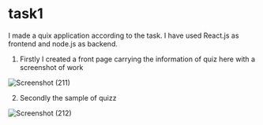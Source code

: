 # task1

I made a quix application according to the task. I have used React.js as frontend and node.js as backend.
1. Firstly I created a  front page carrying the information of quiz here with a screenshot of work

![Screenshot (211)](https://github.com/Kumarijaya123/task1/assets/81750694/92bc458f-7664-4351-96ee-23146bccc9f7)

2.  Secondly the sample of quizz



![Screenshot (212)](https://github.com/Kumarijaya123/Qizz-Application/assets/81750694/15f12937-847c-4019-8241-d35faaedc70e)
